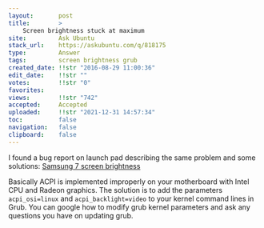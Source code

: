 ```yaml
---
layout:       post
title:        >
    Screen brightness stuck at maximum
site:         Ask Ubuntu
stack_url:    https://askubuntu.com/q/818175
type:         Answer
tags:         screen brightness grub
created_date: !!str "2016-08-29 11:00:36"
edit_date:    !!str ""
votes:        !!str "0"
favorites:    
views:        !!str "742"
accepted:     Accepted
uploaded:     !!str "2021-12-31 14:57:34"
toc:          false
navigation:   false
clipboard:    false
---
```


I found a bug report on launch pad describing the same problem and some solutions: [Samsung 7 screen brightness][1]

Basically ACPI is implemented improperly on your motherboard with Intel CPU and Radeon graphics. The solution is to add the parameters `acpi_osi=linux` and `acpi_backlight=video` to your kernel command lines in Grub. You can google how to modify grub kernel parameters and ask any questions you have on updating grub.

  [1]: https://bugs.launchpad.net/ubuntu/+source/linux/+bug/1485246
